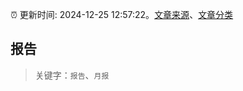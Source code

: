 :alarm_clock: 更新时间: 2024-12-25 12:57:22。[文章来源](/README.md)、[文章分类](/TAGS.md)

## 报告


> 关键字：`报告`、`月报`




